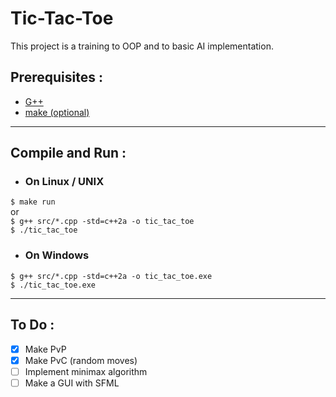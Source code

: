 # Tic-Tac-Toe

This project is a training to OOP and to basic AI implementation.  

## **Prerequisites :**

- [G++](https://gcc.gnu.org/)  
- [make (optional)](https://www.gnu.org/software/make/)  

***

## **Compile and Run :**

- ### On Linux / UNIX

``$ make run``  
or  
``$ g++ src/*.cpp -std=c++2a -o tic_tac_toe``  
``$ ./tic_tac_toe``

- ### On Windows

``$ g++ src/*.cpp -std=c++2a -o tic_tac_toe.exe``  
``$ ./tic_tac_toe.exe``

***

## **To Do :**

- [x] Make PvP  
- [x] Make PvC (random moves)  
- [ ] Implement minimax algorithm  
- [ ] Make a GUI with SFML
